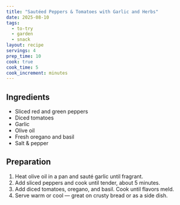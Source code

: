 ```yaml
---
title: "Sautéed Peppers & Tomatoes with Garlic and Herbs"
date: 2025-08-10
tags:
  - to-try
  - garden
  - snack
layout: recipe
servings: 4
prep_time: 10
cook: true
cook_time: 5
cook_increment: minutes
---
```


## Ingredients

- Sliced red and green peppers
- Diced tomatoes
- Garlic
- Olive oil
- Fresh oregano and basil
- Salt & pepper

## Preparation

1. Heat olive oil in a pan and sauté garlic until fragrant.
2. Add sliced peppers and cook until tender, about 5 minutes.
3. Add diced tomatoes, oregano, and basil. Cook until flavors meld.
4. Serve warm or cool — great on crusty bread or as a side dish.